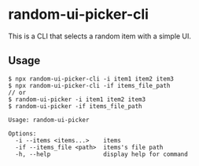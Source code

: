 # random-ui-picker-cli

This is a CLI that selects a random item with a simple UI.

## Usage

```
$ npx random-ui-picker-cli -i item1 item2 item3
$ npx random-ui-picker-cli -if items_file_path
// or
$ random-ui-picker -i item1 item2 item3
$ random-ui-picker -if items_file_path
```
```
Usage: random-ui-picker

Options:
  -i --items <items...>    items
  -if --items_file <path>  items's file path
  -h, --help               display help for command
```
